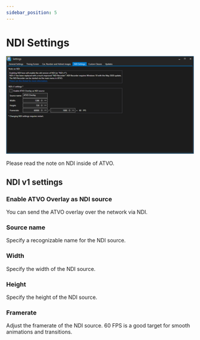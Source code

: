 ```yaml
---
sidebar_position: 5
---
```


# NDI Settings
![ATVO NDI Settings](../../static/img/settings/atvo-settings-ndi-settings.png)

Please read the note on NDI inside of ATVO.

## NDI v1 settings
### Enable ATVO Overlay as NDI source
You can send the ATVO overlay over the network via NDI. 

### Source name
Specify a recognizable name for the NDI source.

### Width
Specify the width of the NDI source.

### Height
Specify the height of the NDI source.

### Framerate
Adjust the framerate of the NDI source. 60 FPS is a good target for smooth animations and transitions.
